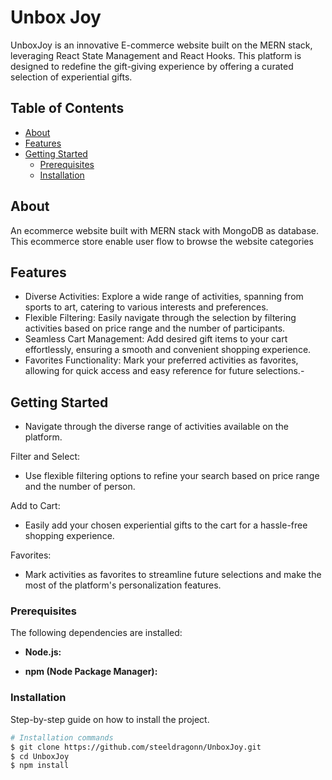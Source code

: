 # Unbox Joy

UnboxJoy is an innovative E-commerce website built on the MERN stack, leveraging React State Management and React Hooks. This platform is designed to redefine the gift-giving experience by offering a curated selection of experiential gifts.

## Table of Contents

  - [About](#about)
  - [Features](#features)
  - [Getting Started](#getting-started)
    - [Prerequisites](#prerequisites)
    - [Installation](#installation)

## About

An ecommerce website built with MERN stack with MongoDB as database. This ecommerce store enable user flow to browse the website categories

## Features

- Diverse Activities: Explore a wide range of activities, spanning from sports to art, catering to various interests and preferences.
- Flexible Filtering: Easily navigate through the selection by filtering activities based on price range and the number of participants.
- Seamless Cart Management: Add desired gift items to your cart effortlessly, ensuring a smooth and convenient shopping experience.
- Favorites Functionality: Mark your preferred activities as favorites, allowing for quick access and easy reference for future selections.-

## Getting Started

- Navigate through the diverse range of activities available on the platform.

Filter and Select:

- Use flexible filtering options to refine your search based on price range and the number of person.

Add to Cart:

- Easily add your chosen experiential gifts to the cart for a hassle-free shopping experience.

Favorites:

- Mark activities as favorites to streamline future selections and make the most of the platform's personalization features.

### Prerequisites

The following dependencies are installed:

- **Node.js:**

- **npm (Node Package Manager):**

### Installation

Step-by-step guide on how to install the project.

```bash
# Installation commands
$ git clone https://github.com/steeldragonn/UnboxJoy.git
$ cd UnboxJoy
$ npm install
```
